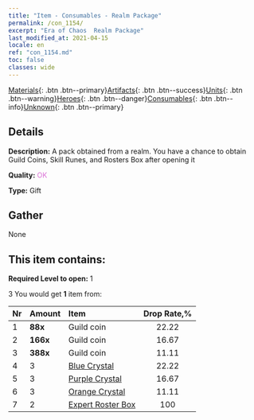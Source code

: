```yaml
---
title: "Item - Consumables - Realm Package"
permalink: /con_1154/
excerpt: "Era of Chaos  Realm Package"
last_modified_at: 2021-04-15
locale: en
ref: "con_1154.md"
toc: false
classes: wide
---
```

 [Materials](/Items/){: .btn .btn--primary}[Artifacts](/Items/Artifacts/){: .btn .btn--success}[Units](/Items/Units/){: .btn .btn--warning}[Heroes](/Items/Heroes/){: .btn .btn--danger}[Consumables](/Items/Consumables/){: .btn .btn--info}[Unknown](/Items/Unknown/){: .btn .btn--primary}

## Details
 **Description:** A pack obtained from a realm. You have a chance to obtain Guild Coins, Skill Runes, and Rosters Box after opening it

 **Quality:** <span style="color: #DA70D6">OK</span>

 **Type:** Gift

## Gather

  None

## This item contains:

 **Required Level to open:** 1

 3 You would get **1** item  from:

  | Nr | Amount |     Item    | Drop Rate,% |
  |:---|:-------|:------------|:---------:|
  | 1 |  **88x** | Guild coin | 22.22 | 
  | 2 |  **166x** | Guild coin | 16.67 | 
  | 3 |  **388x** | Guild coin | 11.11 | 
  | 4 | 3 | [Blue Crystal](/Items/con_716/) | 22.22 | 
  | 5 | 3 | [Purple Crystal](/Items/con_720/) | 16.67 | 
  | 6 | 3 | [Orange Crystal](/Items/con_730/) | 11.11 | 
  | 7 | 2 | [Expert Roster Box](/Items/con_776/) | 100 | 
